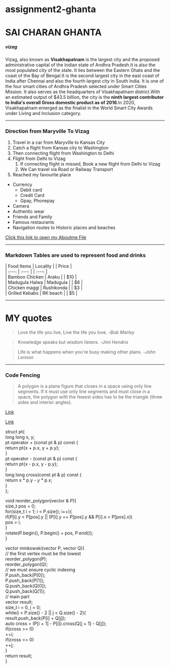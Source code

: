 # assignment2-ghanta
# SAI CHARAN GHANTA
##### vizag

Vizag, also known as **Visakhapatnam** is the largest city and the proposed administrative capital of the Indian state of Andhra Pradesh.It is also the most populated city of the state. It lies between the Eastern Ghats and the coast of the Bay of Bengal.It is the second largest city in the east coast of India after Chennai and also the fourth largest city in South India. It is one of the four smart cities of Andhra Pradesh selected under Smart Cities Mission.
It also serves as the headquarters of Visakhapatnam district.With an estimated output of $43.5 billion, the city is the **ninth largest contributor to India's overall Gross domestic product as of 2016**.In 2020, Visakhapatnam emerged as the finalist in the World Smart City Awards under Living and Inclusion category.

***

### Direction from Maryville To Vizag

1. Travel in a car from Maryville to Kansas City
2. Catch a flight from Kansas city to Washington
3. Then connecting flight from Washington to Delhi
4. Flight from Delhi to Vizag
    1. If connecting flight is missed, Book a new flight from Delhi to Vizag 
    2. We Can travel via Road or Railway Transport
5. Reached my favourite place

- Currency
    - Debit card
    - Credit Card
    - Gpay, Phonepay
- Camera
- Authentic wear
- Friends and Family
- Famous restaurants
- Navigation routes to Historic places and beaches

[Click this link to open my Aboutme File](https://github.com/CharanGhanta/assignment2-ghanta/blob/a131eab0e013c87dceaf6b93e65fc7839e228c0d/AboutMe.md)

***

### Markdown Tables are used to represent food and drinks

| Food Items | Locality | | Price |  
| :---: | :---: | | :---: |  
| Bamboo Chicken | Araku | | $10 |  
| Madugula Halwa | Madugula | | $6 |  
| Chicken maggi | Rushikonda | | $3 |  
| Grilled Kebabs | RK beach | | $5 |  

***

# MY quotes

> Love the life you live, Live the life you love. -*Bob Marley*

> Knowledge speaks but wisdom listens. *-Jimi Hendrix*

> Life is what happens when you're busy making other plans. -*John Lennon*

***

### Code Fencing

> A polygon is a plane figure that closes in a space using only line segments. If it must use only line segments and must close in a space, the polygon with the fewest sides has to be the triangle (three sides and interior angles).

[Link](https://tutors.com/math-tutors/geometry-help/what-is-a-polygon-definition-shapes#:~:text=Polygon%3B%20the%20word%20means%20%22many%20angles%2C%22%20but%20it,closes%20in%20a%20space%20using%20only%20line%20segments.)

[Link](https://cp-algorithms.com/geometry/minkowski.html)

struct pt{  
    long long x, y;  
    pt operator + (const pt & p) const {  
        return pt{x + p.x, y + p.y};  
    }  
    pt operator - (const pt & p) const {  
        return pt{x - p.x, y - p.y};  
    }  
    long long cross(const pt & p) const {  
        return x * p.y - y * p.x;  
    }  
};  

void reorder_polygon(vector<pt> & P){  
    size_t pos = 0;  
    for(size_t i = 1; i < P.size(); i++){  
        if(P[i].y < P[pos].y || (P[i].y == P[pos].y && P[i].x < P[pos].x))  
            pos = i;  
    }  
    rotate(P.begin(), P.begin() + pos, P.end());  
}  

vector<pt> minkowski(vector<pt> P, vector<pt> Q){  
    // the first vertex must be the lowest  
    reorder_polygon(P);  
    reorder_polygon(Q);  
    // we must ensure cyclic indexing  
    P.push_back(P[0]);  
    P.push_back(P[1]);  
    Q.push_back(Q[0]);  
    Q.push_back(Q[1]);  
    // main part  
    vector<pt> result;  
    size_t i = 0, j = 0;  
    while(i < P.size() - 2 || j < Q.size() - 2){  
        result.push_back(P[i] + Q[j]);  
        auto cross = (P[i + 1] - P[i]).cross(Q[j + 1] - Q[j]);  
        if(cross >= 0)  
            ++i;  
        if(cross <= 0)  
            ++j;  
    }  
    return result;  
}  